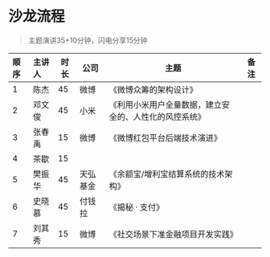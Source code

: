 沙龙流程
===

>主题演讲35+10分钟，闪电分享15分钟

|顺序|主讲人|时长|公司|主题|备注|
|:--|:--|---|---|---|---|
|1|陈杰|45|微博|《微博众筹的架构设计》|  |
|2|邓文俊|45|小米|《利用小米用户全量数据，建立安全的、人性化的风控系统》|  |
|3|张春禹|15|微博|《微博红包平台后端技术演进》|  |
|4|茶歇|15
|5|樊振华|45|天弘基金|《余额宝/增利宝结算系统的技术架构》| |
|6|史晓慕|45|付钱拉|《揭秘 · 支付》|  |
|7|刘其秀|15|微博|《社交场景下准金融项目开发实践》| |




